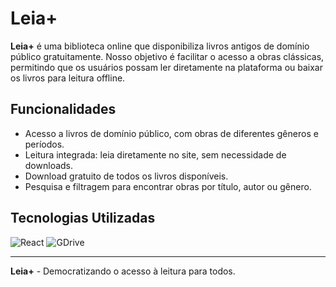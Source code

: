 # Leia+

**Leia+** é uma biblioteca online que disponibiliza livros antigos de domínio público gratuitamente. Nosso objetivo é facilitar o acesso a obras clássicas, permitindo que os usuários possam ler diretamente na plataforma ou baixar os livros para leitura offline.

## Funcionalidades

- Acesso a livros de domínio público, com obras de diferentes gêneros e períodos.
- Leitura integrada: leia diretamente no site, sem necessidade de downloads.
- Download gratuito de todos os livros disponíveis.
- Pesquisa e filtragem para encontrar obras por título, autor ou gênero.

## Tecnologias Utilizadas

![React](https://img.shields.io/badge/-React-0088DD?style=flat&logo=react&logoColor=white)
![GDrive](https://img.shields.io/badge/-GDrive-EE5544?style=flat&logo=googledrive&logoColor=white)

---

**Leia+** - Democratizando o acesso à leitura para todos.

